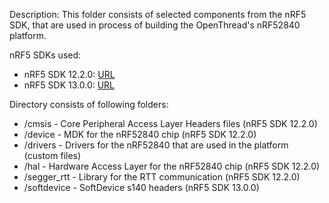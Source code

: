 Description:
This folder consists of selected components from the nRF5 SDK, that are used
in process of building the OpenThread's nRF52840 platform.

nRF5 SDKs used:
 - nRF5 SDK 12.2.0: [URL][nrf5-sdk-12-2-0]
 - nRF5 SDK 13.0.0: [URL][nrf5-sdk-13-0-0]

Directory consists of following folders:
 - /cmsis      - Core Peripheral Access Layer Headers files (nRF5 SDK 12.2.0)
 - /device     - MDK for the nRF52840 chip (nRF5 SDK 12.2.0)
 - /drivers    - Drivers for the nRF52840 that are used in the platform (custom files)
 - /hal        - Hardware Access Layer for the nRF52840 chip (nRF5 SDK 12.2.0)
 - /segger_rtt - Library for the RTT communication (nRF5 SDK 12.2.0)
 - /softdevice - SoftDevice s140 headers (nRF5 SDK 13.0.0)

 [nrf5-sdk-12-2-0]: http://developer.nordicsemi.com/nRF5_SDK/nRF5_SDK_v12.x.x/nRF5_SDK_12.2.0_f012efa.zip
 [nrf5-sdk-13-0-0]: http://developer.nordicsemi.com/nRF5_SDK/nRF5_SDK_v13.x.x/nRF5_SDK_13.0.0_04a0bfd.zip
